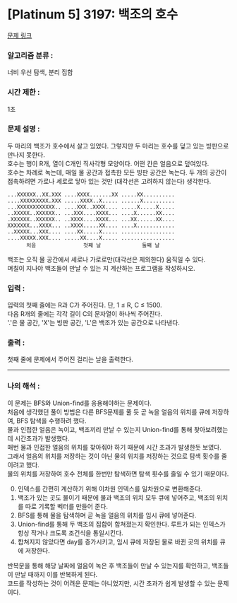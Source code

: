[Platinum 5] 3197: 백조의 호수
====================================  
[문제 링크](https://www.acmicpc.net/problem/3197)  

### 알고리즘 분류 :  
너비 우선 탐색, 분리 집합  

### 시간 제한 :  
1초   

### 문제 설명 :  
두 마리의 백조가 호수에서 살고 있었다. 그렇지만 두 마리는 호수를 덮고 있는 빙판으로 만나지 못한다.  
호수는 행이 R개, 열이 C개인 직사각형 모양이다. 어떤 칸은 얼음으로 덮여있다.  
호수는 차례로 녹는데, 매일 물 공간과 접촉한 모든 빙판 공간은 녹는다. 
두 개의 공간이 접촉하려면 가로나 세로로 닿아 있는 것만 (대각선은 고려하지 않는다) 생각한다.  
```
...XXXXXX..XX.XXX ....XXXX.......XX .....XX.......... 
....XXXXXXXXX.XXX .....XXXX..X..... ......X.......... 
...XXXXXXXXXXXX.. ....XXX..XXXX.... .....X.....X..... 
..XXXXX..XXXXXX.. ...XXX....XXXX... ....X......XX.... 
.XXXXXX..XXXXXX.. ..XXXX....XXXX... ...XX......XX.... 
XXXXXXX...XXXX... ..XXXX.....XX.... ....X............ 
..XXXXX...XXX.... ....XX.....X..... ................. 
....XXXXX.XXX.... .....XX....X..... ................. 
      처음               첫째 날             둘째 날
```
백조는 오직 물 공간에서 세로나 가로로만(대각선은 제외한다) 움직일 수 있다.  
며칠이 지나야 백조들이 만날 수 있는 지 계산하는 프로그램을 작성하시오.  

### 입력 :   
입력의 첫째 줄에는 R과 C가 주어진다. 단, 1 ≤ R, C ≤ 1500.  
다음 R개의 줄에는 각각 길이 C의 문자열이 하나씩 주어진다.  
'.'은 물 공간, 'X'는 빙판 공간, 'L'은 백조가 있는 공간으로 나타낸다.  

### 출력 :   
첫째 줄에 문제에서 주어진 걸리는 날을 출력한다.  

-----------------------------------------------------------  
### 나의 해석 :  
이 문제는 BFS와 Union-find를 응용해야하는 문제이다.  
처음에 생각했던 풀이 방법은 다른 BFS문제를 풀 듯 곧 녹을 얼음의 위치를 큐에 저장하여, BFS 탐색을 수행하려 했다.  
물과 인접한 얼음은 녹이고, 백조끼리 만날 수 있는지 Union-find를 통해 찾아보려했는데 시간초과가 발생했다.  
매번 물과 인접한 얼음의 위치를 찾아줘야 하기 때문에 시간 초과가 발생한듯 보였다.  
그래서 얼음의 위치를 저장하는 것이 아닌 물의 위치를 저장하는 것으로 탐색 횟수를 줄이려고 했다.  
물의 위치를 저장하여 호수 전체를 한번만 탐색하면 탐색 횟수를 줄일 수 있기 때문이다.  

0. 인덱스를 간편히 계산하기 위해 이차원 인덱스를 일차원으로 변환해준다.  
1. 백조가 있는 곳도 물이기 때문에 물과 백조의 위치 모두 큐에 넣어주고, 백조의 위치를 따로 기록할 벡터를 만들어 준다.  
2. BFS를 통해 물을 탐색하며 곧 녹을 얼음의 위치를 임시 큐에 넣어준다.  
3. Union-find를 통해 두 백조의 집합이 합쳐졌는지 확인한다. 루트가 되는 인덱스가 항상 작거나 크도록 조건식을 통일시킨다.    
4. 합쳐지지 않았다면 day를 증가시키고, 임시 큐에 저장된 물로 바뀐 곳의 위치를 큐에 저장한다.

반복문을 통해 해당 날짜에 얼음이 녹은 후 백조들이 만날 수 있는지를 확인하고, 백조들이 만날 때까지 이를 반복하게 된다.  
코드를 작성하는 것이 어려운 문제는 아니었지만, 시간 초과가 쉽게 발생할 수 있는 문제이다.  
